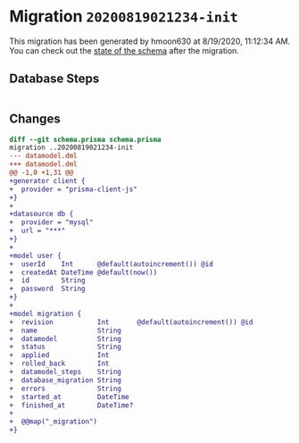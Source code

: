 # Migration `20200819021234-init`

This migration has been generated by hmoon630 at 8/19/2020, 11:12:34 AM.
You can check out the [state of the schema](./schema.prisma) after the migration.

## Database Steps

```sql

```

## Changes

```diff
diff --git schema.prisma schema.prisma
migration ..20200819021234-init
--- datamodel.dml
+++ datamodel.dml
@@ -1,0 +1,31 @@
+generator client {
+  provider = "prisma-client-js"
+}
+
+datasource db {
+  provider = "mysql"
+  url = "***"
+}
+
+model user {
+  userId    Int      @default(autoincrement()) @id
+  createdAt DateTime @default(now())
+  id        String
+  password  String
+}
+
+model migration {
+  revision           Int       @default(autoincrement()) @id
+  name               String
+  datamodel          String
+  status             String
+  applied            Int
+  rolled_back        Int
+  datamodel_steps    String
+  database_migration String
+  errors             String
+  started_at         DateTime
+  finished_at        DateTime?
+
+  @@map("_migration")
+}
```



